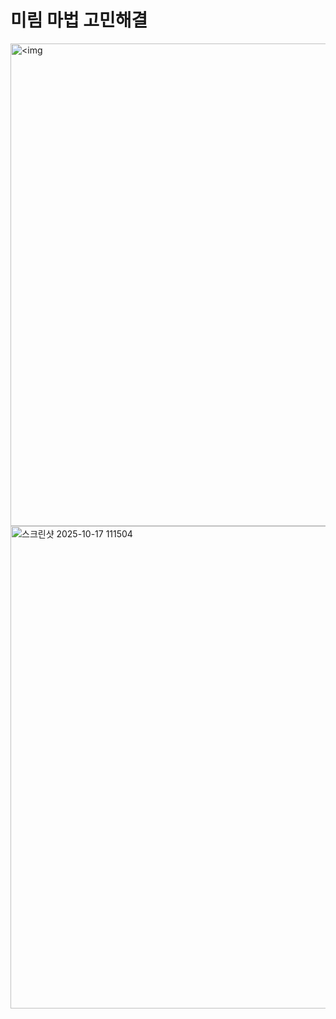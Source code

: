 <h1>미림 마법 고민해결</h1>
<img width="1086" height="772" alt=<img width="1085" height="773" alt="스크린샷 2025-10-17 111539" src="https://github.com/user-attachments/assets/c4d21187-669e-4f57-9b9a-65581a525b0f" />
<img width="1086" height="772" alt="스크린샷 2025-10-17 111504" src="https://github.com/user-attachments/assets/41ea1bfd-4388-424e-94be-ac29135a83ef" />
